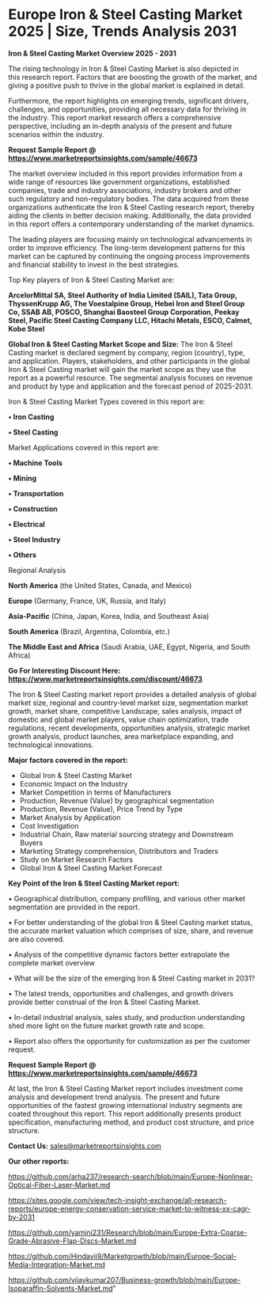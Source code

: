 # Europe Iron & Steel Casting Market 2025 | Size, Trends Analysis 2031

<Strong> Iron & Steel Casting Market Overview 2025 - 2031</strong>

The rising technology in Iron & Steel Casting Market is also depicted in this research report. Factors that are boosting the growth of the market, and giving a positive push to thrive in the global market is explained in detail.

Furthermore, the report highlights on emerging trends, significant drivers, challenges, and opportunities, providing all necessary data for thriving in the industry. This report market research offers a comprehensive perspective, including an in-depth analysis of the present and future scenarios within the industry.

<strong>Request Sample Report @ <a href=https://www.marketreportsinsights.com/sample/46673>https://www.marketreportsinsights.com/sample/46673</a></strong>

The market overview included in this report provides information from a wide range of resources like government organizations, established companies, trade and industry associations, industry brokers and other such regulatory and non-regulatory bodies. The data acquired from these organizations authenticate the Iron & Steel Casting research report, thereby aiding the clients in better decision making. Additionally, the data provided in this report offers a contemporary understanding of the market dynamics.

The leading players are focusing mainly on technological advancements in order to improve efficiency. The long-term development patterns for this market can be captured by continuing the ongoing process improvements and financial stability to invest in the best strategies.

Top Key players of Iron & Steel Casting Market are:

<strong>ArcelorMittal SA, Steel Authority of India Limited (SAIL), Tata Group, ThyssenKrupp AG, The Voestalpine Group, Hebei Iron and Steel Group Co, SSAB AB, POSCO, Shanghai Baosteel Group Corporation, Peekay Steel, Pacific Steel Casting Company LLC, Hitachi Metals, ESCO, Calmet, Kobe Steel</strong>

<strong><b>Global Iron & Steel Casting Market Scope and Size:</b></strong>
The Iron & Steel Casting market is declared segment by company, region (country), type, and application. Players, stakeholders, and other participants in the global Iron & Steel Casting market will gain the market scope as they use the report as a powerful resource. The segmental analysis focuses on revenue and product by type and application and the forecast period of 2025-2031.

Iron & Steel Casting Market Types covered in this report are:

<strong>•  Iron Casting

•  Steel Casting</strong>

Market Applications covered in this report are:

<strong>•  Machine Tools

•  Mining

•  Transportation

•  Construction

•  Electrical

•  Steel Industry

•  Others</strong> 

Regional Analysis

<strong>North America</strong> (the United States, Canada, and Mexico)

<strong>Europe</strong> (Germany, France, UK, Russia, and Italy)

<strong>Asia-Pacific</strong> (China, Japan, Korea, India, and Southeast Asia)

<strong>South America</strong> (Brazil, Argentina, Colombia, etc.)

<strong>The Middle East and Africa</strong> (Saudi Arabia, UAE, Egypt, Nigeria, and South Africa)

<strong>Go For Interesting Discount Here: <a href=https://www.marketreportsinsights.com/discount/46673>https://www.marketreportsinsights.com/discount/46673</a></strong>

The Iron & Steel Casting market report provides a detailed analysis of global market size, regional and country-level market size, segmentation market growth, market share, competitive Landscape, sales analysis, impact of domestic and global market players, value chain optimization, trade regulations, recent developments, opportunities analysis, strategic market growth analysis, product launches, area marketplace expanding, and technological innovations.

<strong><b>Major factors covered in the report:</b></strong>
<ul>
  <li>Global Iron & Steel Casting Market </li>
  <li>Economic Impact on the Industry</li>
  <li>Market Competition in terms of Manufacturers</li>
  <li>Production, Revenue (Value) by geographical segmentation</li>
  <li>Production, Revenue (Value), Price Trend by Type</li>
  <li>Market Analysis by Application</li>
  <li>Cost Investigation</li>
  <li>Industrial Chain, Raw material sourcing strategy and Downstream Buyers</li>
  <li>Marketing Strategy comprehension, Distributors and Traders</li>
  <li>Study on Market Research Factors</li>
  <li>Global Iron & Steel Casting Market Forecast</li>
</ul>

<strong><b>Key Point of the Iron & Steel Casting Market report:</b></strong>

• Geographical distribution, company profiling, and various other market segmentation are provided in the report.

• For better understanding of the global Iron & Steel Casting market status, the accurate market valuation which comprises of size, share, and revenue are also covered.

• Analysis of the competitive dynamic factors better extrapolate the complete market overview

• What will be the size of the emerging Iron & Steel Casting market in 2031?

• The latest trends, opportunities and challenges, and growth drivers provide better construal of the Iron & Steel Casting Market.

• In-detail industrial analysis, sales study, and production understanding shed more light on the future market growth rate and scope.

• Report also offers the opportunity for customization as per the customer request.

<strong>Request Sample Report @ <a href=https://www.marketreportsinsights.com/sample/46673>https://www.marketreportsinsights.com/sample/46673</a></strong>

At last, the Iron & Steel Casting Market report includes investment come analysis and development trend analysis. The present and future opportunities of the fastest growing international industry segments are coated throughout this report. This report additionally presents product specification, manufacturing method, and product cost structure, and price structure.

<strong>Contact Us:</strong>
sales@marketreportsinsights.com

<strong>Our other reports:</strong>

<a href=https://github.com/arha237/research-search/blob/main/Europe-Nonlinear-Optical-Fiber-Laser-Market.md>https://github.com/arha237/research-search/blob/main/Europe-Nonlinear-Optical-Fiber-Laser-Market.md</a>

<a href=https://sites.google.com/view/tech-insight-exchange/all-research-reports/europe-energy-conservation-service-market-to-witness-xx-cagr-by-2031>https://sites.google.com/view/tech-insight-exchange/all-research-reports/europe-energy-conservation-service-market-to-witness-xx-cagr-by-2031</a>

<a href=https://github.com/yamini231/Research/blob/main/Europe-Extra-Coarse-Grade-Abrasive-Flap-Discs-Market.md>https://github.com/yamini231/Research/blob/main/Europe-Extra-Coarse-Grade-Abrasive-Flap-Discs-Market.md</a>

<a href=https://github.com/Hindavii9/Marketgrowth/blob/main/Europe-Social-Media-Integration-Market.md>https://github.com/Hindavii9/Marketgrowth/blob/main/Europe-Social-Media-Integration-Market.md</a>

<a href=https://github.com/vijaykumar207/Business-growth/blob/main/Europe-Isoparaffin-Solvents-Market.md>https://github.com/vijaykumar207/Business-growth/blob/main/Europe-Isoparaffin-Solvents-Market.md</a>"
